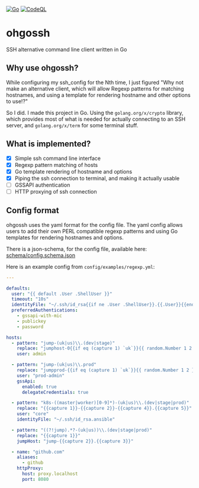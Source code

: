 [![Go](https://github.com/artheus/ohgossh/actions/workflows/go.yml/badge.svg?branch=main)](https://github.com/artheus/ohgossh/actions/workflows/go.yml)
[![CodeQL](https://github.com/artheus/ohgossh/actions/workflows/codeql-analysis.yml/badge.svg)](https://github.com/artheus/ohgossh/actions/workflows/codeql-analysis.yml)

# ohgossh

SSH alternative command line client written in Go

## Why use ohgossh?

While configuring my ssh_config for the Nth time, I just figured
"Why not make an alternative client, which will allow Regexp patterns
for matching hostnames, and using a template for rendering hostname and
other options to use!?"

So I did. I made this project in Go. Using the `golang.org/x/crypto`
library, which provides most of what is needed for actually connecting
to an SSH server, and `golang.org/x/term` for some terminal stuff.

## What is implemented?

- [x] Simple ssh command line interface
- [x] Regexp pattern matching of hosts
- [x] Go template rendering of hostname and options
- [x] Piping the ssh connection to terminal, and making it actually usable
- [ ] GSSAPI authentication
- [ ] HTTP proxying of ssh connection

## Config format

ohgossh uses the yaml format for the config file. The yaml config allows
users to add their own PERL compatible regexp patterns and using Go templates
for rendering hostnames and options.

There is a json-schema, for the config file, available here: [schema/config.schema.json](schema/config.schema.json)

Here is an example config from `config/examples/regexp.yml`:

```yaml
---

defaults:
  user: "{{ default .User .ShellUser }}"
  timeout: "10s"
  identityFile: "~/.ssh/id_rsa{{if ne .User .ShellUser}}.{{.User}}{{end}}"
  preferredAuthentications:
    - gssapi-with-mic
    - publickey
    - password

hosts:
  - pattern: "jump-(uk|us)\\.(dev|stage)"
    replace: "jumphost-0{{if eq (capture 1) `uk`}}{{ random.Number 1 2 }}{{else}}{{ random.Number 3 4 }}{{end}}.{{capture 2}}.example.domain"
    user: admin

  - pattern: "jump-(uk|us)\\.prod"
    replace: "jumpprod-{{if eq (capture 1) `uk`}}{{ random.Number 1 2 }}{{else}}{{ random.Number 3 4 }}{{end}}.example.domain"
    user: "prod-admin"
    gssApi:
      enabled: true
      delegateCredentials: true

  - pattern: "k8s-((master|worker)[0-9]*)-(uk|us)\\.(dev|stage|prod)"
    replace: "{{capture 1}}-{{capture 2}}-{{capture 4}}.{{capture 5}}"
    user: "core"
    identityFile: "~/.ssh/id_rsa.ansible"

  - pattern: "((?!jump).*?-(uk|us))\\.(dev|stage|prod)"
    replace: "{{capture 1}}"
    jumpHost: "jump-{{capture 2}}.{{capture 3}}"

  - name: "github.com"
    aliases:
      - github
    httpProxy:
      host: proxy.localhost
      port: 8080
```

